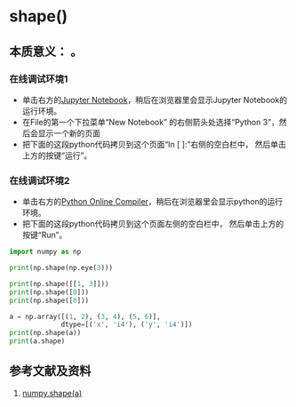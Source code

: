 # shape()

## 本质意义： 。

### 在线调试环境1

- 单击右方的[Jupyter Notebook](https://mybinder.org/v2/gh/ipython/ipython-in-depth/master?filepath=binder/Index.ipynb)，稍后在浏览器里会显示Jupyter Notebook的运行环境。
- 在File的第一个下拉菜单“New Notebook” 的右侧箭头处选择“Python 3”，然后会显示一个新的页面
- 把下面的这段python代码拷贝到这个页面“In [ ]:”右侧的空白栏中， 然后单击上方的按键“运行”。

### 在线调试环境2

- 单击右方的[Python Online Compiler](https://trinket.io/python3/a5bd54189b)，稍后在浏览器里会显示python的运行环境。
- 把下面的这段python代码拷贝到这个页面左侧的空白栏中， 然后单击上方的按键“Run”。

```python
import numpy as np

print(np.shape(np.eye(3)))

print(np.shape([[1, 3]]))
print(np.shape([0]))
print(np.shape([0]))

a = np.array([(1, 2), (3, 4), (5, 6)],
             dtype=[('x', 'i4'), ('y', 'i4')])
print(np.shape(a))
print(a.shape)
```

## 参考文献及资料

1. [numpy.shape(a)](https://numpy.org/doc/stable/reference/generated/numpy.shape.html#numpy.shape)


